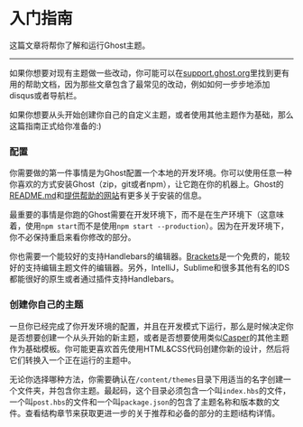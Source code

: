 # 入门指南
这篇文章将帮你了解和运行Ghost主题。

---

如果你想要对现有主题做一些改动，你可能可以在[support.ghost.org](http://support.ghost.org/?s=theme)里找到更有用的帮助文档，因为那些文章包含了最常见的改动，例如如何一步步地添加disqus或者导航栏。

如果你想要从头开始创建你自己的自定义主题，或者使用其他主题作为基础，那么这篇指南正式给你准备的:)

### 配置
你需要做的第一件事情是为Ghost配置一个本地的开发环境。你可以使用任意一种你喜欢的方式安装Ghost（zip，git或者npm），让它跑在你的机器上。Ghost的[README.md](https://github.com/TryGhost/Ghost)和[提供帮助的网站](http://support.ghost.org/installation)有更多关于安装的信息。

最重要的事情是你跑的Ghost需要在开发环境下，而不是在生产环境下（这意味着，使用`npm start`而不是使用`npm start --production`）。因为在开发环境下，你不必保持重启来看你修改的部分。

你也需要一个能较好的支持Handlebars的编辑器。[Brackets](http://brackets.io/)是一个免费的，能较好的支持编辑主题文件的编辑器。另外，IntelliJ，Sublime和很多其他有名的IDS都能很好的原生或者通过插件支持Handlebars。

### 创建你自己的主题
一旦你已经完成了你开发环境的配置，并且在开发模式下运行，那么是时候决定你是否想要创建一个从头开始的新主题，或者是否想要使用类似[Casper](https://github.com/TryGhost/Casper)的其他主题作为基础模板。你可能更喜欢首先使用HTML&CSS代码创建你新的设计，然后将它们转换入一个正在运行的主题中。

无论你选择哪种方法，你需要确认在`/content/themes`目录下用适当的名字创建一个文件夹，并包含你主题。最起码，这个目录必须包含一个叫`index.hbs`的文件，一个叫`post.hbs`的文件和一个叫`package.json`的包含了主题名称和版本数的文件。查看结构章节来获取更进一步的关于推荐和必备的部分的主题i结构详情。